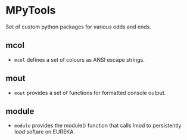 # MPyTools

Set of custom python packages for various odds and ends.

## mcol

- ```mcol``` defines a set of colours as ANSI escape strings.

## mout

- ```mout``` provides a set of functions for formatted console output.

## module

- ```module``` provides the module() function that calls lmod to persistently load softare on EUREKA.